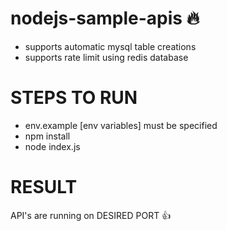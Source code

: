 # nodejs-sample-apis :fire:

* supports automatic mysql table creations
* supports rate limit using redis database 

# STEPS TO RUN 

* env.example [env variables] must be specified
* npm install
* node index.js

# RESULT
API's are running on DESIRED PORT :+1:

